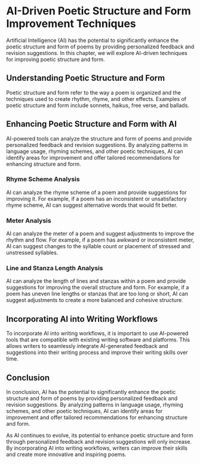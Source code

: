 AI-Driven Poetic Structure and Form Improvement Techniques
==================================================================================================================

Artificial Intelligence (AI) has the potential to significantly enhance the poetic structure and form of poems by providing personalized feedback and revision suggestions. In this chapter, we will explore AI-driven techniques for improving poetic structure and form.

Understanding Poetic Structure and Form
---------------------------------------

Poetic structure and form refer to the way a poem is organized and the techniques used to create rhythm, rhyme, and other effects. Examples of poetic structure and form include sonnets, haikus, free verse, and ballads.

Enhancing Poetic Structure and Form with AI
-------------------------------------------

AI-powered tools can analyze the structure and form of poems and provide personalized feedback and revision suggestions. By analyzing patterns in language usage, rhyming schemes, and other poetic techniques, AI can identify areas for improvement and offer tailored recommendations for enhancing structure and form.

### Rhyme Scheme Analysis

AI can analyze the rhyme scheme of a poem and provide suggestions for improving it. For example, if a poem has an inconsistent or unsatisfactory rhyme scheme, AI can suggest alternative words that would fit better.

### Meter Analysis

AI can analyze the meter of a poem and suggest adjustments to improve the rhythm and flow. For example, if a poem has awkward or inconsistent meter, AI can suggest changes to the syllable count or placement of stressed and unstressed syllables.

### Line and Stanza Length Analysis

AI can analyze the length of lines and stanzas within a poem and provide suggestions for improving the overall structure and form. For example, if a poem has uneven line lengths or stanzas that are too long or short, AI can suggest adjustments to create a more balanced and cohesive structure.

Incorporating AI into Writing Workflows
---------------------------------------

To incorporate AI into writing workflows, it is important to use AI-powered tools that are compatible with existing writing software and platforms. This allows writers to seamlessly integrate AI-generated feedback and suggestions into their writing process and improve their writing skills over time.

Conclusion
----------

In conclusion, AI has the potential to significantly enhance the poetic structure and form of poems by providing personalized feedback and revision suggestions. By analyzing patterns in language usage, rhyming schemes, and other poetic techniques, AI can identify areas for improvement and offer tailored recommendations for enhancing structure and form.

As AI continues to evolve, its potential to enhance poetic structure and form through personalized feedback and revision suggestions will only increase. By incorporating AI into writing workflows, writers can improve their skills and create more innovative and inspiring poems.
